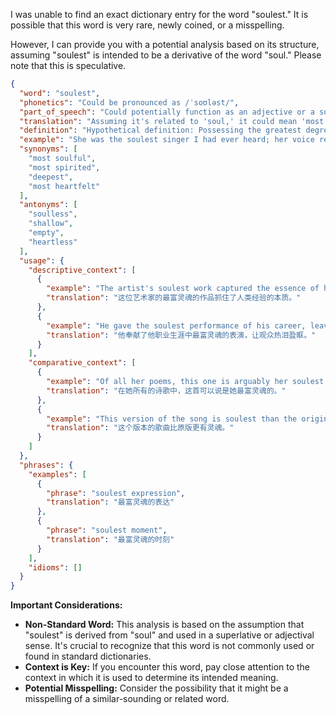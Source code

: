I was unable to find an exact dictionary entry for the word "soulest." It is possible that this word is very rare, newly coined, or a misspelling.

However, I can provide you with a potential analysis based on its structure, assuming "soulest" is intended to be a derivative of the word "soul." Please note that this is speculative.

```json
{
  "word": "soulest",
  "phonetics": "Could be pronounced as /ˈsoʊləst/",
  "part_of_speech": "Could potentially function as an adjective or a superlative adjective (though not standard)",
  "translation": "Assuming it's related to 'soul,' it could mean 'most soulful' or 'having the most soul.'",
  "definition": "Hypothetical definition: Possessing the greatest degree of soulfulness; the most soulful.",
  "example": "She was the soulest singer I had ever heard; her voice resonated with profound emotion.",
  "synonyms": [
    "most soulful",
    "most spirited",
    "deepest",
    "most heartfelt"
  ],
  "antonyms": [
    "soulless",
    "shallow",
    "empty",
    "heartless"
  ],
  "usage": {
    "descriptive_context": [
      {
        "example": "The artist's soulest work captured the essence of human experience.",
        "translation": "这位艺术家的最富灵魂的作品抓住了人类经验的本质。"
      },
      {
        "example": "He gave the soulest performance of his career, leaving the audience in tears.",
        "translation": "他奉献了他职业生涯中最富灵魂的表演，让观众热泪盈眶。"
      }
    ],
    "comparative_context": [
      {
        "example": "Of all her poems, this one is arguably her soulest.",
        "translation": "在她所有的诗歌中，这首可以说是她最富灵魂的。"
      },
      {
        "example": "This version of the song is soulest than the original.",
        "translation": "这个版本的歌曲比原版更有灵魂。"
      }
    ]
  },
  "phrases": {
    "examples": [
      {
        "phrase": "soulest expression",
        "translation": "最富灵魂的表达"
      },
      {
        "phrase": "soulest moment",
        "translation": "最富灵魂的时刻"
      }
    ],
    "idioms": []
  }
}
```

**Important Considerations:**

*   **Non-Standard Word:** This analysis is based on the assumption that "soulest" is derived from "soul" and used in a superlative or adjectival sense. It's crucial to recognize that this word is not commonly used or found in standard dictionaries.
*   **Context is Key:** If you encounter this word, pay close attention to the context in which it is used to determine its intended meaning.
*   **Potential Misspelling:** Consider the possibility that it might be a misspelling of a similar-sounding or related word.

 